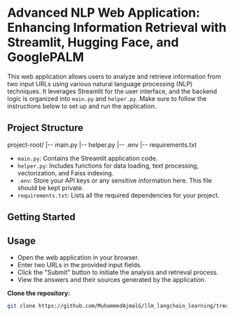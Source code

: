 # Advanced NLP Web Application: Enhancing Information Retrieval with Streamlit, Hugging Face, and GooglePALM
This web application allows users to analyze and retrieve information from two input URLs using various natural language processing (NLP) techniques. It leverages Streamlit for the user interface, and the backend logic is organized into `main.py` and `helper.py`. Make sure to follow the instructions below to set up and run the application.

## Project Structure
project-root/
|-- main.py
|-- helper.py
|-- .env
|-- requirements.txt

- `main.py`: Contains the Streamlit application code.
- `helper.py`: Includes functions for data loading, text processing, vectorization, and Faiss indexing.
- `.env`: Store your API keys or any sensitive information here. This file should be kept private.
- `requirements.txt`: Lists all the required dependencies for your project.

## Getting Started
## Usage
- Open the web application in your browser.
- Enter two URLs in the provided input fields.
- Click the "Submit" button to initiate the analysis and retrieval process.
- View the answers and their sources generated by the application.

**Clone the repository:**

   ```bash
   git clone https://github.com/MuhammedAjmalG/llm_langchain_learning/tree/main/llm_lang_url_app


   
